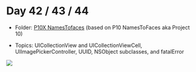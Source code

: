 # Day 42 / 43 / 44

- Folder: [P10X NamesTofaces](https://github.com/JulesMoorhouse/100DaysOfSwift/tree/master/P10X%20NamesToFaces/NamesToFaces) (based on P10 NamesToFaces  aka Project 10)

- Topics: UICollectionView and UICollectionViewCell, UIImagePickerController, UUID, NSObject subclasses, and fatalError

<img src="../Images/day42-p10x-nf.gif">


